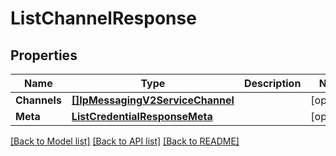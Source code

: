 # ListChannelResponse

## Properties
Name | Type | Description | Notes
------------ | ------------- | ------------- | -------------
**Channels** | [**[]IpMessagingV2ServiceChannel**](ip_messaging.v2.service.channel.md) |  |[optional] 
**Meta** | [**ListCredentialResponseMeta**](ListCredentialResponse_meta.md) |  |[optional] 

[[Back to Model list]](../README.md#documentation-for-models) [[Back to API list]](../README.md#documentation-for-api-endpoints) [[Back to README]](../README.md)


